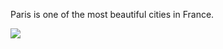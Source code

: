 <div class="container">
  <div class="text">
    <p>Paris is one of the most beautiful cities in France.</p>
  </div>
  <div class="image">
    <img
      src="https://i.pinimg.com/originals/26/ea/fc/26eafc0b14488fea03fa8fa9751203ff.jpg"
    />
  </div>
</div>
